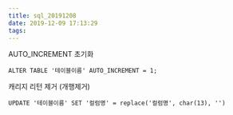 ```yaml
---
title: sql_20191208
date: 2019-12-09 17:13:29
tags:
---
```


AUTO_INCREMENT 초기화
```
ALTER TABLE '테이블이름' AUTO_INCREMENT = 1;
```


캐리지 리턴 제거 (개행제거)
```
UPDATE '테이블이름' SET '컬럼명' = replace('컬럼명', char(13), '')
```